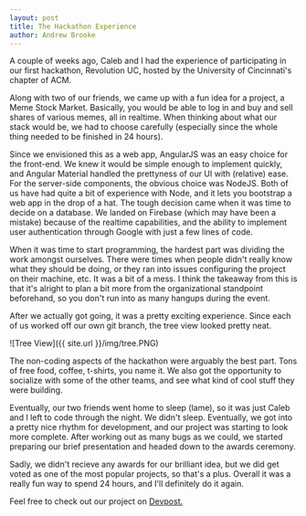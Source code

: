 ```yaml
---
layout: post
title: The Hackathon Experience
author: Andrew Brooke
---
```


A couple of weeks ago, Caleb and I had the experience of participating in our first hackathon, Revolution UC, hosted by the University of Cincinnati's chapter of ACM. 

Along with two of our friends, we came up with a fun idea for a project, a Meme Stock Market. Basically, you would be able to log in and buy and sell shares of various memes, all in realtime. When thinking about what our stack would be, we had to choose carefully (especially since the whole thing needed to be finished in 24 hours).

Since we envisioned this as a web app, AngularJS was an easy choice for the front-end. We knew it would be simple enough to implement quickly, and Angular Material handled the prettyness of our UI with (relative) ease. For the server-side components, the obvious choice was NodeJS. Both of us have had quite a bit of experience with Node, and it lets you bootstrap a web app in the drop of a hat. The tough decision came when it was time to decide on a database. We landed on Firebase (which may have been a mistake) because of the realtime capabilities, and the ability to implement user authentication through Google with just a few lines of code.

When it was time to start programming, the hardest part was dividing the work amongst ourselves. There were times when people didn't really know what they should be doing, or they ran into issues configuring the project on their machine, etc. It was a bit of a mess. I think the takeaway from this is that it's alright to plan a bit more from the organizational standpoint beforehand, so you don't run into as many hangups during the event.

After we actually got going, it was a pretty exciting experience. Since each of us worked off our own git branch, the tree view looked pretty neat.

![Tree View]({{ site.url }}/img/tree.PNG)

The non-coding aspects of the hackathon were arguably the best part. Tons of free food, coffee, t-shirts, you name it. We also got the opportunity to socialize with some of the other teams, and see what kind of cool stuff they were building.

Eventually, our two friends went home to sleep (lame), so it was just Caleb and I left to code through the night. We didn't sleep. Eventually, we got into a pretty nice rhythm for development, and our project was starting to look more complete. After working out as many bugs as we could, we started preparing our brief presentation and headed down to the awards ceremony. 

Sadly, we didn't recieve any awards for our brilliant idea, but we did get voted as one of the most popular projects, so that's a plus. Overall it was a really fun way to spend 24 hours, and I'll definitely do it again.

Feel free to check out our project on [Devpost.](https://devpost.com/software/meme-market)